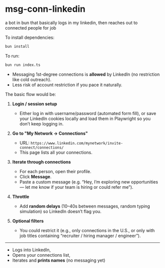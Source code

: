 # msg-conn-linkedin

a bot in bun that basically logs in my linkedin, then reaches out to connected people for job

To install dependencies:

```bash
bun install
```

To run:

```bash
bun run index.ts
```

- Messaging 1st-degree connections is **allowed** by LinkedIn (no restriction like cold outreach).
- Less risk of account restriction if you pace it naturally.

The basic flow would be:

1. **Login / session setup**
   - Either log in with username/password (automated form fill), or save your LinkedIn cookies locally and load them in Playwright so you don’t keep logging in.

2. **Go to "My Network → Connections"**
   - URL: `https://www.linkedin.com/mynetwork/invite-connect/connections/`
   - This page lists all your connections.

3. **Iterate through connections**
   - For each person, open their profile.
   - Click **Message**.
   - Paste a custom message (e.g. “Hey, I’m exploring new opportunities — let me know if your team is hiring or could refer me”).

4. **Throttle**
   - Add **random delays** (10–40s between messages, random typing simulation) so LinkedIn doesn’t flag you.

5. **Optional filters**
   - You could restrict it (e.g., only connections in the U.S., or only with job titles containing “recruiter / hiring manager / engineer”).

---

- Logs into LinkedIn,
- Opens your connections list,
- Iterates and **prints names** (no messaging yet)
